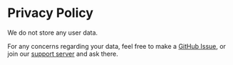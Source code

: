 # Privacy Policy

We do not store any user data.

For any concerns regarding your data, feel free to make a [GitHub Issue](https://github.com/WilsontheWolf/anti-super-reactions/issues), or join our [support server](https://go.shorty.systems/discord) and ask there.
